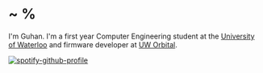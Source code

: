 <h1>~ %</h1>

I'm Guhan. I'm a first year Computer Engineering student at the [University of Waterloo](https://github.com/uWaterloo) and firmware developer at [UW Orbital](https://github.com/UWOrbital).

[![spotify-github-profile](https://spotify-github-profile.vercel.app/api/view?uid=dcgrvurkqla8ap9uyl02pj2tl&cover_image=true&theme=natemoo-re&show_offline=false&background_color=121212&interchange=true&bar_color=9bbcd8&bar_color_cover=false)](https://github.com/kittinan/spotify-github-profile)
